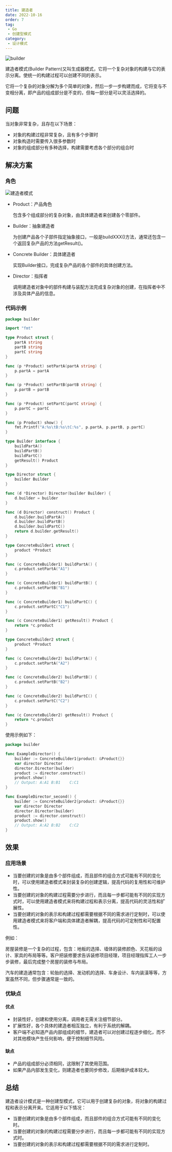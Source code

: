 ```yaml
---
title: 建造者
date: 2022-10-16
order: 7
tag:
 - Go
 - 创建型模式
category:
 - 设计模式
---
```


![builder](https://refactoringguru.cn/images/patterns/content/builder/builder-zh-2x.png)

<!-- more -->

建造者模式(Builder Pattern)又叫生成器模式，它将一个复杂对象的构建与它的表示分离。使统一的构建过程可以创建不同的表示。

它将一个复杂的对象分解为多个简单的对象，然后一步一步构建而成，它将变与不变相分离，即产品的组成部分是不变的，但每一部分是可以灵活选择的。

## 问题

当对象非常复杂，且存在以下场景：

- 对象的构建过程非常复杂，且有多个步骤时
- 对象构造时需要传入很多参数时
- 对象的组成部分有多种选择，构建需要考虑各个部分的组合时

## 解决方案

### 角色

![建造者模式](../images/builder.png)

- Product：产品角色

  包含多个组成部分的复杂对象，由具体建造者来创建各个零部件。

- Builder：抽象建造者

  为创建产品各个子部件指定抽象接口，一般是buildXXX()方法，通常还包含一个返回复杂产品的方法getResult()。

- Concrete Builder：具体建造者

  实现Builder接口，完成复杂产品的各个部件的具体创建方法。

- Director：指挥者

  调用建造者对象中的部件构建与装配方法完成复杂对象的创建，在指挥者中不涉及具体产品的信息。

### 代码示例

```go
package builder

import "fmt"

type Product struct {
	partA string
	partB string
	partC string
}

func (p *Product) setPartA(partA string) {
	p.partA = partA
}

func (p *Product) setPartB(partB string) {
	p.partB = partB
}

func (p *Product) setPartC(partC string) {
	p.partC = partC
}

func (p Product) show() {
	fmt.Printf("A:%s\tB:%s\tC:%s", p.partA, p.partB, p.partC)
}

type Builder interface {
	buildPartA()
	buildPartB()
	buildPartC()
	getResult() Product
}

type Director struct {
	builder Builder
}

func (d *Director) Director(builder Builder) {
	d.builder = builder
}

func (d Director) construct() Product {
	d.builder.buildPartA()
	d.builder.buildPartB()
	d.builder.buildPartC()
	return d.builder.getResult()
}

type ConcreteBuilder1 struct {
	product *Product
}

func (c ConcreteBuilder1) buildPartA() {
	c.product.setPartA("A1")
}

func (c ConcreteBuilder1) buildPartB() {
	c.product.setPartB("B1")
}

func (c ConcreteBuilder1) buildPartC() {
	c.product.setPartC("C1")
}

func (c ConcreteBuilder1) getResult() Product {
	return *c.product
}

type ConcreteBuilder2 struct {
	product *Product
}

func (c ConcreteBuilder2) buildPartA() {
	c.product.setPartA("A2")
}

func (c ConcreteBuilder2) buildPartB() {
	c.product.setPartB("B2")
}

func (c ConcreteBuilder2) buildPartC() {
	c.product.setPartC("C2")
}

func (c ConcreteBuilder2) getResult() Product {
	return *c.product
}
```

使用示例如下：

```go
package builder

func ExampleDirector() {
	builder := ConcreteBuilder1{product: &Product{}}
	var director Director
	director.Director(builder)
	product := director.construct()
	product.show()
	// Output: A:A1	B:B1	C:C1
}

func ExampleDirector_second() {
	builder := ConcreteBuilder2{product: &Product{}}
	var director Director
	director.Director(builder)
	product := director.construct()
	product.show()
	// Output: A:A2	B:B2	C:C2
}
```

## 效果

### 应用场景

- 当要创建的对象是由多个部件组成，而且部件的组合方式可能有不同的变化时，可以使用建造者模式来封装复杂的创建逻辑，提高代码的复用性和可维护性。
- 当要创建的对象的构建过程需要分步进行，而且每一步都可能有不同的实现方式时，可以使用建造者模式来将构建过程和表示分离，提高代码的灵活性和扩展性。
- 当要创建的对象的表示和构建过程都需要根据不同的需求进行定制时，可以使用建造者模式来将客户端和具体建造者解耦，提高代码的可定制性和可配置性。

例如：

房屋装修是一个复杂的过程，包含：地板的选择、墙体的装修颜色、天花板的设计、家具的布局等等。客户把装修要求告诉装修项目经理，项目经理指挥工人一步步装修，最后完成整个房屋的装修与布局。

汽车的建造通常包含：轮胎的选择、发动机的选择、车身设计、车内装潢等等，方案虽然不同，但步骤通常是一致的。

### 优缺点

#### 优点

- 封装性好，创建和使用分离，调用者无需关注细节部分。
- 扩展性好，各个具体的建造者相互独立，有利于系统的解耦。
- 客户端不必知道产品内部组成的细节，建造者可以对创建过程逐步细化，而不对其他模块产生任何影响，便于控制细节风险。

#### 缺点

- 产品的组成部分必须相同，这限制了其使用范围。
- 如果产品内部发生变化，则建造者也要同步修改，后期维护成本较大。

## 总结

建造者设计模式是一种创建型模式，它可以用于创建复杂的对象，将对象的构建过程和表示分离开来。它适用于以下情况：

- 当要创建的对象是由多个部件组成，而且部件的组合方式可能有不同的变化时。
- 当要创建的对象的构建过程需要分步进行，而且每一步都可能有不同的实现方式时。
- 当要创建的对象的表示和构建过程都需要根据不同的需求进行定制时。
